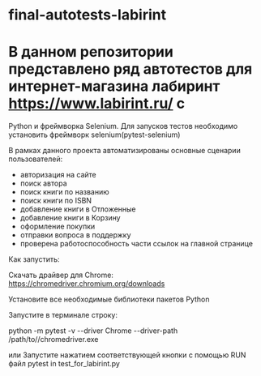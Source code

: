 # final-autotests-labirint
# В данном репозитории представлено ряд автотестов для интернет-магазина лабиринт https://www.labirint.ru/ с
Python и фреймворка Selenium. Для запусков тестов необходимо установить фреймворк selenium(pytest-selenium) 

В рамках данного проекта автоматизированы основные сценарии пользователей:
* авторизация на сайте
* поиск автора
* поиск книги по названию
* поиск книги по ISBN
* добавление книги в Отложенные
* добавление книги в Корзину
* оформление покупки
* отправки вопроса в поддержку
* проверена работоспособность части ссылок на главной странице

Как запустить:

Скачать драйвер для Chrome: https://chromedriver.chromium.org/downloads

Установите все необходимые библиотеки пакетов Python

Запустите в терминале строку:

python -m pytest -v --driver Chrome --driver-path /path/to//chromedriver.exe

или Запустите нажатием соответствующей кнопки с помощью RUN файл pytest in test_for_labirint.py


